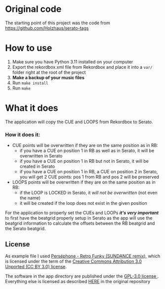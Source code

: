 # Original code
The starting point of this project was the code from https://github.com/Holzhaus/serato-tags

# How to use
1. Make sure you have Python 3.11 installed on your computer
2. Export the rekordbox.xml file from Rekordbox and place it into a `var/` folder right at the root of the project
3. **Make a backup of your music files**
4. Run `make install`
5. Run `make`

# What it does
The application will copy the CUE and LOOPS from Rekordbox to Serato.

### How it does it:
* CUE points will be overwritten if they are on the same position as in RB:
  * if you have a CUE on position 1 in RB as well as in Serato, it will be overwritten in Serato
  * if you have a CUE on position 1 in RB but not in Serato, it will be created in Serato
  * if you have a CUE on position 1 in RB, a CUE on position 2 in Serato, you will get 2 CUE points: pos 1 from RB and pos 2 will be preserved
* LOOPS points will be overwritten if they are on the same position as in RB:
  * if the LOOP is LOCKED in Serato, it _will not be overwritten_ (not even the name)
  * it will be created if the loop does not exist in the given position

For the application to properly set the CUEs and LOOPs ***it's very important*** to first have the beatgrid properly setup in Serato
as the app will use the beatgrid information to calculate the offsets between the RB beatgrid and the Serato beatgrid.

## License

As example file I used [Perséphone - Retro Funky (SUNDANCE remix)](https://soundcloud.com/sundancemusic/pers-phone-retro-funky), 
which is licensed under the term of the [Creative Commons Attribution 3.0 Unported (CC BY 3.0) license](https://creativecommons.org/licenses/by/3.0/).

The software in the app directory are published under the [GPL-3.0 license ](LICENSE).
Everything else is licensed as described [HERE](https://github.com/Holzhaus/serato-tags#license) in the original repository
